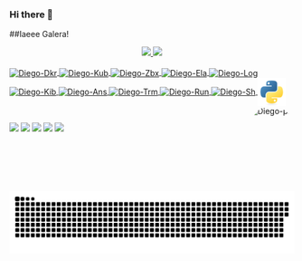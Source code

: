 ### Hi there 👋

##Iaeee Galera!
<div align="center">
  <a href="https://github.com/diegotluz">
  <img height="180em" src="https://github-readme-stats.vercel.app/api?username=diegotluz&show_icons=true&theme=dark&include_all_commits=true&count_private=true"/>
  <img height="180em" src="https://github-readme-stats.vercel.app/api/top-langs/?username=diegotluz&layout=compact&langs_count=7&theme=dark"/>
</div>
<div style="display: inline_block"><br>
  
  <img align="center" alt="Diego-Dkr" height="40" width="40" src="https://www.svgrepo.com/show/331370/docker.svg">
  <img align="center" alt="Diego-Kub" height="40" width="40" src="https://www.vectorlogo.zone/logos/kubernetes/kubernetes-icon.svg">

  <img align="center" alt="Diego-Zbx" height="40" width="40" src="https://www.vectorlogo.zone/logos/zabbix/zabbix-icon.svg">
  <img align="center" alt="Diego-Ela" height="40" width="40" src="https://iconape.com/wp-content/files/kz/58552/svg/elastic-elasticsearch.svg">
  <img align="center" alt="Diego-Log" height="40" width="40" src="https://static-www.elastic.co/v3/assets/bltefdd0b53724fa2ce/blt8b679e63f2b49b27/5d082d93877575d0584761c0/logo-logstash-32-color.svg">
  <img align="center" alt="Diego-Kib" height="40" width="40" src="https://static-www.elastic.co/v3/assets/bltefdd0b53724fa2ce/blt4466841eed0bf232/5d082a5e97f2babb5af907ee/logo-kibana-32-color.svg">
  <img align="center" alt="Diego-Ans" height="50" width="50" src="https://www.vectorlogo.zone/logos/ansible/ansible-icon.svg">
  <img align="center" alt="Diego-Trm" height="40" width="40" src="https://www.vectorlogo.zone/logos/terraformio/terraformio-icon.svg">
  <img align="center" alt="Diego-Run" height="40" width="40" src="https://www.vectorlogo.zone/logos/rundeck/rundeck-icon.svg"> 
  <img align="center" alt="Diego-Sh" height="40" width="40" src="https://www.svgrepo.com/show/353478/bash-icon.svg">
  <img align="center" alt="Diego-Python" height="50" width="50" src="https://raw.githubusercontent.com/devicons/devicon/master/icons/python/python-original.svg">

  
  <img align="right" alt="Diego-pic" height="150" style="border-radius:50px;" src="https://lh3.googleusercontent.com/pw/AM-JKLWU4DiVnoCdFP0uWE6OCKV7cxdYoU2f33F5iOi4MLxXudQ26YfYemGlREdnHn-LiaI9ZDcge9289rWc8zcX8IGDq26JKAslW8BmJv-EuUV_LWU_LU94m-5U_rYNkj26TrgQ5bgkjHvU8ECAf0PS4in6Kw=s640-no?authuser=0">
</div>
  
  ##
 
<div> 
<!--- <a href="https://www.youtube.com/channel/UC_-uuuZbY0AAt9CViNzvc-Q" target="_blank"><img src="https://img.shields.io/badge/YouTube-FF0000?style=for-the-badge&logo=youtube&logoColor=white" target="_blank"></a> -->
  <a href="https://instagram.com/stoonpunck" target="_blank"><img src="https://img.shields.io/badge/-Instagram-%23E4405F?style=for-the-badge&logo=instagram&logoColor=white" target="_blank"></a>
 	<a href="https://www.twitch.tv/diegtluz" target="_blank"><img src="https://img.shields.io/badge/Twitch-9146FF?style=for-the-badge&logo=twitch&logoColor=white" target="_blank"></a>
 <a href="https://discord.gg/wagxzStdcR" target="_blank"><img src="https://img.shields.io/badge/Discord-7289DA?style=for-the-badge&logo=discord&logoColor=white" target="_blank"></a> 
  <a href = "mailto:diegtluz@gmail.com"><img src="https://img.shields.io/badge/-Gmail-%23333?style=for-the-badge&logo=gmail&logoColor=white" target="_blank"></a>
  <a href="https://www.linkedin.com/in/diegtluz" target="_blank"><img src="https://img.shields.io/badge/-LinkedIn-%230077B5?style=for-the-badge&logo=linkedin&logoColor=white" target="_blank"></a> 
 
  ![Snake animation](https://github.com/diegotluz/diegotluz/blob/output/github-contribution-grid-snake-dark.svg)
 
</div>
